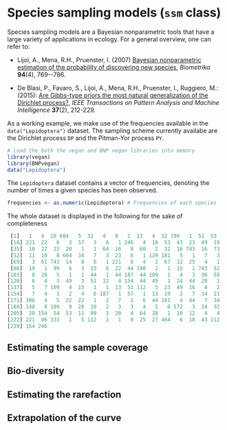 # Species sampling models (`ssm` class)

Species sampling models are a Bayesian nonparametric tools that have a large variety of applications in ecology. For a general overview, one can refer to:

* Lijoi, A., Mena, R.H., Pruenster, I. (2007) [Bayesian nonparametric estimation of the probability of discovering new species](https://academic.oup.com/biomet/article-abstract/94/4/769/246082), *Biometrika* **94**(4), 769--786.

* De Blasi, P., Favaro, S., Lijoi, A., Mena, R.H., Pruenster, I., Ruggiero, M.: (2015): [Are Gibbs-type priors the most natural generalization of the Dirichlet process?](https://arxiv.org/abs/1503.00163), *IEEE Transactions on Pattern Analysis and Machine Intelligence* **37**(2), 212-229.

As a working example, we make use of the frequencies available in the `data("Lepidoptera")` dataset. The sampling scheme currently availabe are the Dirichlet process `DP` and the Pitman-Yor process `PY`.

```r 
# Load the both the vegan and BNP vegan libraries into memory
library(vegan) 
library(BNPvegan)
data("Lepidoptera")
```

The `Lepidoptera` dataset contains a vector of frequencies, denoting the number of times a given species has been observed.

```r 
frequencies <- as.numeric(Lepidoptera) # Frequencies of each species
```
The whole dataset is displayed in the following for the sake of completeness

```r 
 [1]   1   4  28 604   5  32   4   8   2  13   4  32 190   1  51  53   1
 [18] 221  22   6   3  57   3   6   1 246   4  18  53  43  23  49  19  34
 [35]  10  22  23  20   1   1  64  16   8  60   2  32  16 743  16  73   6
 [52]  11  10   8 604  34   7   3  23   6   1 129 181   5   1   7   3   5
 [69]   3  61 743  14   8   6   1 221   6   4   2  67  12  25   4   1  20
 [86]  19   1  99   6   3  15   6  22  44 190   2   1  15   1 743  52   4
[103]   8  28   5   1   1  44   1  44 187  44 109   1   4   3  36  58  21
[120]   6   4   3  49   3  51  12   4 154  44  49   1  24  44  28   1   5
[137]   5   7 109   4  15   1   1  13  51 112   5  23  49  16   4   2  22
[154]   7   4   1   2   4   6 187   1  57   1  13  19   2   7  34  21   5
[171] 306   4   5  22  22   1   2   7   1   6  44 181   4  44   7  34  53
[188] 148   8 109   9  28  19   2   3   3   4   5   6 572   3  24  32   1
[205]  28 154  54  53  11  99   3  20   4  64  28   1  10  12   4   4  96
[222] 221  96 333   1   5 112   1   1   9  25  27 464   6  18  43 112  10
[239] 154 246
```

## Estimating the sample coverage

## Bio-diversity

## Estimating the rarefaction

## Extrapolation of the curve
